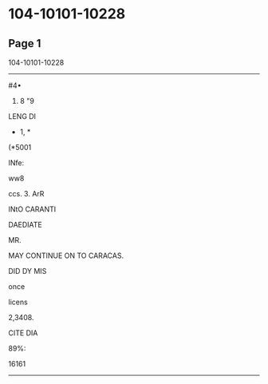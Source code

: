 # 104-10101-10228

## Page 1

104-10101-10228

***

#4•

1. 8 "9

LENG DI

* 1, *

(*5001

INfe:

ww8

ccs. 3. ArR

INtO CARANTI

DAEDIATE

MR.

MAY CONTINUE ON TO CARACAS.

DID DY MIS

once

licens

2,3408.

CITE DIA

89%:

16161

---

